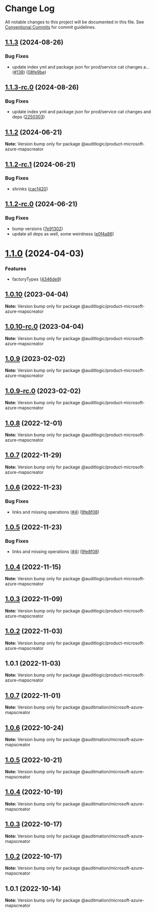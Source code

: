# Change Log

All notable changes to this project will be documented in this file.
See [Conventional Commits](https://conventionalcommits.org) for commit guidelines.

## [1.1.3](https://github.com/auditlogic/product/compare/@auditlogic/product-microsoft-azure-mapscreator@1.1.2...@auditlogic/product-microsoft-azure-mapscreator@1.1.3) (2024-08-26)


### Bug Fixes

* update index yml and package json for prod/service cat changes a… ([#138](https://github.com/auditlogic/product/issues/138)) ([08fe9be](https://github.com/auditlogic/product/commit/08fe9beb1c8457462a19bc69caa02e6212d97e1a))





## [1.1.3-rc.0](https://github.com/auditlogic/product/compare/@auditlogic/product-microsoft-azure-mapscreator@1.1.2...@auditlogic/product-microsoft-azure-mapscreator@1.1.3-rc.0) (2024-08-26)


### Bug Fixes

* update index yml and package json for prod/service cat changes and deps ([2250303](https://github.com/auditlogic/product/commit/225030363a363608240135b7ebed386b28f01e4b))





## [1.1.2](https://github.com/auditlogic/product/compare/@auditlogic/product-microsoft-azure-mapscreator@1.1.2-rc.1...@auditlogic/product-microsoft-azure-mapscreator@1.1.2) (2024-06-21)

**Note:** Version bump only for package @auditlogic/product-microsoft-azure-mapscreator





## [1.1.2-rc.1](https://github.com/auditlogic/product/compare/@auditlogic/product-microsoft-azure-mapscreator@1.1.2-rc.0...@auditlogic/product-microsoft-azure-mapscreator@1.1.2-rc.1) (2024-06-21)


### Bug Fixes

* shrinks ([cac1420](https://github.com/auditlogic/product/commit/cac14200fefcd8183ab69fe89a47bd3f70f563e9))





## [1.1.2-rc.0](https://github.com/auditlogic/product/compare/@auditlogic/product-microsoft-azure-mapscreator@1.1.0...@auditlogic/product-microsoft-azure-mapscreator@1.1.2-rc.0) (2024-06-21)


### Bug Fixes

* bump versions ([7e91302](https://github.com/auditlogic/product/commit/7e913023b8b312150ed7762c32fbbe616be71de5))
* update all deps as well, some weirdness ([e0f4a86](https://github.com/auditlogic/product/commit/e0f4a864714e2d3de6bbf3da014d5312fe53be2f))





# [1.1.0](https://github.com/auditlogic/product/compare/@auditlogic/product-microsoft-azure-mapscreator@1.0.10...@auditlogic/product-microsoft-azure-mapscreator@1.1.0) (2024-04-03)


### Features

* factoryTypes ([4346de9](https://github.com/auditlogic/product/commit/4346de92693aee892fccf725338ffc7b80ab182b))





## [1.0.10](https://github.com/auditlogic/product/compare/@auditlogic/product-microsoft-azure-mapscreator@1.0.9...@auditlogic/product-microsoft-azure-mapscreator@1.0.10) (2023-04-04)

**Note:** Version bump only for package @auditlogic/product-microsoft-azure-mapscreator





## [1.0.10-rc.0](https://github.com/auditlogic/product/compare/@auditlogic/product-microsoft-azure-mapscreator@1.0.9...@auditlogic/product-microsoft-azure-mapscreator@1.0.10-rc.0) (2023-04-04)

**Note:** Version bump only for package @auditlogic/product-microsoft-azure-mapscreator





## [1.0.9](https://github.com/auditlogic/product/compare/@auditlogic/product-microsoft-azure-mapscreator@1.0.8...@auditlogic/product-microsoft-azure-mapscreator@1.0.9) (2023-02-02)

**Note:** Version bump only for package @auditlogic/product-microsoft-azure-mapscreator





## [1.0.9-rc.0](https://github.com/auditlogic/product/compare/@auditlogic/product-microsoft-azure-mapscreator@1.0.8...@auditlogic/product-microsoft-azure-mapscreator@1.0.9-rc.0) (2023-02-02)

**Note:** Version bump only for package @auditlogic/product-microsoft-azure-mapscreator





## [1.0.8](https://github.com/auditlogic/product/compare/@auditlogic/product-microsoft-azure-mapscreator@1.0.7...@auditlogic/product-microsoft-azure-mapscreator@1.0.8) (2022-12-01)

**Note:** Version bump only for package @auditlogic/product-microsoft-azure-mapscreator





## [1.0.7](https://github.com/auditlogic/product/compare/@auditlogic/product-microsoft-azure-mapscreator@1.0.6...@auditlogic/product-microsoft-azure-mapscreator@1.0.7) (2022-11-29)

**Note:** Version bump only for package @auditlogic/product-microsoft-azure-mapscreator





## [1.0.6](https://github.com/auditlogic/product/compare/@auditlogic/product-microsoft-azure-mapscreator@1.0.4...@auditlogic/product-microsoft-azure-mapscreator@1.0.6) (2022-11-23)


### Bug Fixes

* links and missing operations ([#4](https://github.com/auditlogic/product/issues/4)) ([9fe8f08](https://github.com/auditlogic/product/commit/9fe8f08fe7c57fdb79f991ac35bd6ac2e7dcad38))





## [1.0.5](https://github.com/auditlogic/product/compare/@auditlogic/product-microsoft-azure-mapscreator@1.0.4...@auditlogic/product-microsoft-azure-mapscreator@1.0.5) (2022-11-23)


### Bug Fixes

* links and missing operations ([#4](https://github.com/auditlogic/product/issues/4)) ([9fe8f08](https://github.com/auditlogic/product/commit/9fe8f08fe7c57fdb79f991ac35bd6ac2e7dcad38))





## [1.0.4](https://github.com/auditlogic/product/compare/@auditlogic/product-microsoft-azure-mapscreator@1.0.3...@auditlogic/product-microsoft-azure-mapscreator@1.0.4) (2022-11-15)

**Note:** Version bump only for package @auditlogic/product-microsoft-azure-mapscreator





## [1.0.3](https://github.com/auditlogic/product/compare/@auditlogic/product-microsoft-azure-mapscreator@1.0.2...@auditlogic/product-microsoft-azure-mapscreator@1.0.3) (2022-11-09)

**Note:** Version bump only for package @auditlogic/product-microsoft-azure-mapscreator





## [1.0.2](https://github.com/auditlogic/product/compare/@auditlogic/product-microsoft-azure-mapscreator@1.0.1...@auditlogic/product-microsoft-azure-mapscreator@1.0.2) (2022-11-03)

**Note:** Version bump only for package @auditlogic/product-microsoft-azure-mapscreator





## 1.0.1 (2022-11-03)

**Note:** Version bump only for package @auditlogic/product-microsoft-azure-mapscreator





## [1.0.7](https://github.com/auditmation/store-content/compare/@auditmation/microsoft-azure-mapscreator@1.0.6...@auditmation/microsoft-azure-mapscreator@1.0.7) (2022-11-01)

**Note:** Version bump only for package @auditmation/microsoft-azure-mapscreator





## [1.0.6](https://github.com/auditmation/store-content/compare/@auditmation/microsoft-azure-mapscreator@1.0.5...@auditmation/microsoft-azure-mapscreator@1.0.6) (2022-10-24)

**Note:** Version bump only for package @auditmation/microsoft-azure-mapscreator





## [1.0.5](https://github.com/auditmation/store-content/compare/@auditmation/microsoft-azure-mapscreator@1.0.4...@auditmation/microsoft-azure-mapscreator@1.0.5) (2022-10-21)

**Note:** Version bump only for package @auditmation/microsoft-azure-mapscreator





## [1.0.4](https://github.com/auditmation/store-content/compare/@auditmation/microsoft-azure-mapscreator@1.0.3...@auditmation/microsoft-azure-mapscreator@1.0.4) (2022-10-19)

**Note:** Version bump only for package @auditmation/microsoft-azure-mapscreator





## [1.0.3](https://github.com/auditmation/store-content/compare/@auditmation/microsoft-azure-mapscreator@1.0.2...@auditmation/microsoft-azure-mapscreator@1.0.3) (2022-10-17)

**Note:** Version bump only for package @auditmation/microsoft-azure-mapscreator





## [1.0.2](https://github.com/auditmation/store-content/compare/@auditmation/microsoft-azure-mapscreator@1.0.1...@auditmation/microsoft-azure-mapscreator@1.0.2) (2022-10-17)

**Note:** Version bump only for package @auditmation/microsoft-azure-mapscreator





## 1.0.1 (2022-10-14)

**Note:** Version bump only for package @auditmation/microsoft-azure-mapscreator
